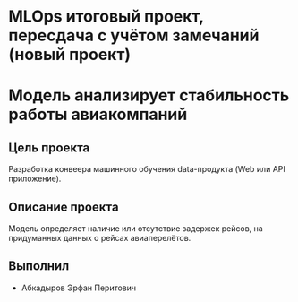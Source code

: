 # MLOps итоговый проект, пересдача с учётом замечаний (новый проект)
# Модель анализирует стабильность работы авиакомпаний
## Цель проекта
Разработка конвеера машинного обучения data-продукта (Web или API приложение).
## Описание проекта
Модель определяет наличие или отсутствие задержек рейсов, на придуманных данных о рейсах авиаперелётов.
## Выполнил
- Абкадыров Эрфан Перитович